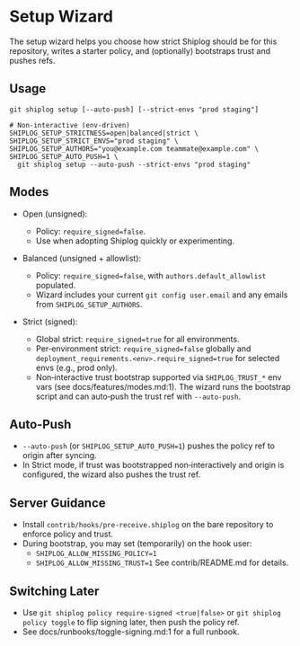 # Setup Wizard

The setup wizard helps you choose how strict Shiplog should be for this repository, writes a starter policy, and (optionally) bootstraps trust and pushes refs.

## Usage

```
git shiplog setup [--auto-push] [--strict-envs "prod staging"]

# Non-interactive (env-driven)
SHIPLOG_SETUP_STRICTNESS=open|balanced|strict \
SHIPLOG_SETUP_STRICT_ENVS="prod staging" \
SHIPLOG_SETUP_AUTHORS="you@example.com teammate@example.com" \
SHIPLOG_SETUP_AUTO_PUSH=1 \
  git shiplog setup --auto-push --strict-envs "prod staging"
```

## Modes

- Open (unsigned):
  - Policy: `require_signed=false`.
  - Use when adopting Shiplog quickly or experimenting.

- Balanced (unsigned + allowlist):
  - Policy: `require_signed=false`, with `authors.default_allowlist` populated.
  - Wizard includes your current `git config user.email` and any emails from `SHIPLOG_SETUP_AUTHORS`.

- Strict (signed):
  - Global strict: `require_signed=true` for all environments.
  - Per‑environment strict: `require_signed=false` globally and `deployment_requirements.<env>.require_signed=true` for selected envs (e.g., prod only).
  - Non‑interactive trust bootstrap supported via `SHIPLOG_TRUST_*` env vars (see docs/features/modes.md:1). The wizard runs the bootstrap script and can auto‑push the trust ref with `--auto-push`.

## Auto‑Push

- `--auto-push` (or `SHIPLOG_SETUP_AUTO_PUSH=1`) pushes the policy ref to origin after syncing.
- In Strict mode, if trust was bootstrapped non‑interactively and origin is configured, the wizard also pushes the trust ref.

## Server Guidance

- Install `contrib/hooks/pre-receive.shiplog` on the bare repository to enforce policy and trust.
- During bootstrap, you may set (temporarily) on the hook user:
  - `SHIPLOG_ALLOW_MISSING_POLICY=1`
  - `SHIPLOG_ALLOW_MISSING_TRUST=1`
  See contrib/README.md for details.

## Switching Later

- Use `git shiplog policy require-signed <true|false>` or `git shiplog policy toggle` to flip signing later, then push the policy ref.
- See docs/runbooks/toggle-signing.md:1 for a full runbook.

